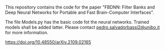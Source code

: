 This repository contains the code for the paper "FBDNN: Filter Banks and Deep Neural Networks for Portable and Fast Brain-Computer Interfaces". 

The file Models.py has the basic code fot the neural networks.
Trained models shall be added latter.
Please contact pedro.salvadorbassi2@unibo.it for more information.

https://doi.org/10.48550/arXiv.2109.02165

